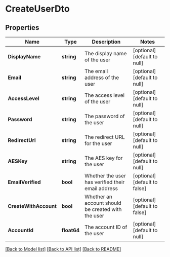 # CreateUserDto

## Properties
Name | Type | Description | Notes
------------ | ------------- | ------------- | -------------
**DisplayName** | **string** | The display name of the user | [optional] [default to null]
**Email** | **string** | The email address of the user | [optional] [default to null]
**AccessLevel** | **string** | The access level of the user | [optional] [default to null]
**Password** | **string** | The password of the user | [optional] [default to null]
**RedirectUrl** | **string** | The redirect URL for the user | [optional] [default to null]
**AESKey** | **string** | The AES key for the user | [optional] [default to null]
**EmailVerified** | **bool** | Whether the user has verified their email address | [optional] [default to false]
**CreateWithAccount** | **bool** | Whether an account should be created with the user | [optional] [default to false]
**AccountId** | **float64** | The account ID of the user | [optional] [default to null]

[[Back to Model list]](../README.md#documentation-for-models) [[Back to API list]](../README.md#documentation-for-api-endpoints) [[Back to README]](../README.md)


